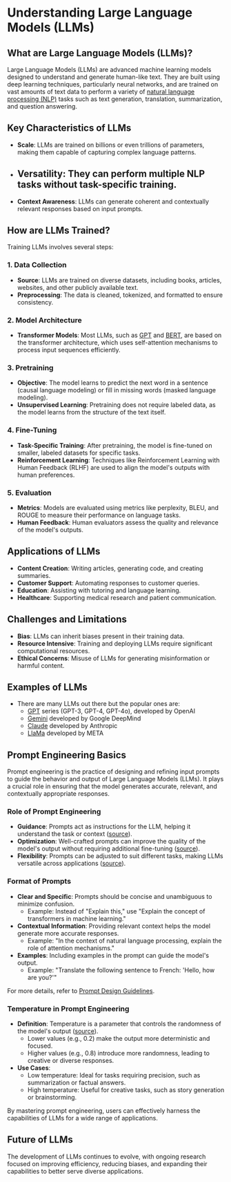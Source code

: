 # Understanding Large Language Models (LLMs)

## What are Large Language Models (LLMs)?
Large Language Models (LLMs) are advanced machine learning models designed to understand and generate human-like text. They are built using deep learning techniques, particularly neural networks, and are trained on vast amounts of text data to perform a variety of [natural language processing (NLP)](https://www.ibm.com/think/topics/natural-language-processing) tasks such as text generation, translation, summarization, and question answering.

## Key Characteristics of LLMs
- **Scale**: LLMs are trained on billions or even trillions of parameters, making them capable of capturing complex language patterns.
- **Versatility**: They can perform multiple NLP tasks without task-specific training.
    -
- **Context Awareness**: LLMs can generate coherent and contextually relevant responses based on input prompts.

## How are LLMs Trained?
Training LLMs involves several steps:

### 1. Data Collection
- **Source**: LLMs are trained on diverse datasets, including books, articles, websites, and other publicly available text.
- **Preprocessing**: The data is cleaned, tokenized, and formatted to ensure consistency.

### 2. Model Architecture
- **Transformer Models**: Most LLMs, such as [GPT](https://chatgpt.com/) and [BERT](), are based on the transformer architecture, which uses self-attention mechanisms to process input sequences efficiently.

### 3. Pretraining
- **Objective**: The model learns to predict the next word in a sentence (causal language modeling) or fill in missing words (masked language modeling).
- **Unsupervised Learning**: Pretraining does not require labeled data, as the model learns from the structure of the text itself.

### 4. Fine-Tuning
- **Task-Specific Training**: After pretraining, the model is fine-tuned on smaller, labeled datasets for specific tasks.
- **Reinforcement Learning**: Techniques like Reinforcement Learning with Human Feedback (RLHF) are used to align the model's outputs with human preferences.

### 5. Evaluation
- **Metrics**: Models are evaluated using metrics like perplexity, BLEU, and ROUGE to measure their performance on language tasks.
- **Human Feedback**: Human evaluators assess the quality and relevance of the model's outputs.

## Applications of LLMs
- **Content Creation**: Writing articles, generating code, and creating summaries.
- **Customer Support**: Automating responses to customer queries.
- **Education**: Assisting with tutoring and language learning.
- **Healthcare**: Supporting medical research and patient communication.

## Challenges and Limitations
- **Bias**: LLMs can inherit biases present in their training data.
- **Resource Intensive**: Training and deploying LLMs require significant computational resources.
- **Ethical Concerns**: Misuse of LLMs for generating misinformation or harmful content.

## Examples of LLMs

- There are many LLMs out there but the popular ones are:
    - [GPT](https://chatgpt.com/) series (GPT-3, GPT-4, GPT-4o), developed by OpenAI
    - [Gemini](https://gemini.google.com/) developed by Google DeepMind
    - [Claude](https://claude.ai/) developed by Anthropic
    - [LlaMa](https://www.llama.com/) developed by META

## Prompt Engineering Basics

Prompt engineering is the practice of designing and refining input prompts to guide the behavior and output of Large Language Models (LLMs). It plays a crucial role in ensuring that the model generates accurate, relevant, and contextually appropriate responses.

### Role of Prompt Engineering
- **Guidance**: Prompts act as instructions for the LLM, helping it understand the task or context ([source](https://arxiv.org/abs/2107.13586)).
- **Optimization**: Well-crafted prompts can improve the quality of the model's output without requiring additional fine-tuning ([source](https://arxiv.org/abs/2005.14165)).
- **Flexibility**: Prompts can be adjusted to suit different tasks, making LLMs versatile across applications ([source](https://arxiv.org/abs/2203.02155)).

### Format of Prompts
- **Clear and Specific**: Prompts should be concise and unambiguous to minimize confusion.
    - Example: Instead of "Explain this," use "Explain the concept of transformers in machine learning."
- **Contextual Information**: Providing relevant context helps the model generate more accurate responses.
    - Example: "In the context of natural language processing, explain the role of attention mechanisms."
- **Examples**: Including examples in the prompt can guide the model's output.
    - Example: "Translate the following sentence to French: 'Hello, how are you?'"

For more details, refer to [Prompt Design Guidelines](https://www.promptingguide.ai/).

### Temperature in Prompt Engineering
- **Definition**: Temperature is a parameter that controls the randomness of the model's output ([source](https://huggingface.co/docs/transformers/main_classes/text_generation#transformers.GenerationConfig.temperature)).
    - Lower values (e.g., 0.2) make the output more deterministic and focused.
    - Higher values (e.g., 0.8) introduce more randomness, leading to creative or diverse responses.
- **Use Cases**:
    - Low temperature: Ideal for tasks requiring precision, such as summarization or factual answers.
    - High temperature: Useful for creative tasks, such as story generation or brainstorming.

By mastering prompt engineering, users can effectively harness the capabilities of LLMs for a wide range of applications.

## Future of LLMs
The development of LLMs continues to evolve, with ongoing research focused on improving efficiency, reducing biases, and expanding their capabilities to better serve diverse applications.
